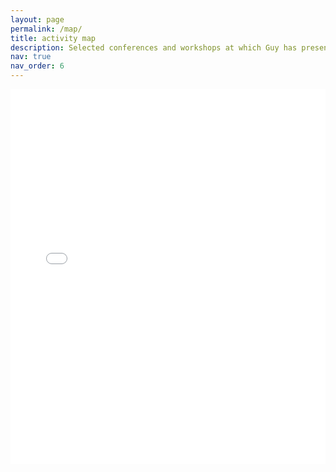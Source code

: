 ```yaml
---
layout: page
permalink: /map/
title: activity map
description: Selected conferences and workshops at which Guy has presented
nav: true
nav_order: 6
---
```


<div class="l-body">
  <iframe 
    src="{{ '/assets/plotly/conf.html' | relative_url }}" frameborder='0' scrolling='no' height="600px" width="100%" style="background: none transparent">
  </iframe>
</div>
